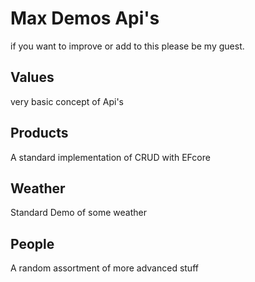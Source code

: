 ﻿# Max Demos Api's

if you want to improve or add to this please be my guest. 

## Values

very basic concept of Api's

## Products

A standard implementation of CRUD with EFcore

## Weather 

Standard Demo of some weather

## People 

A random assortment of more advanced stuff



